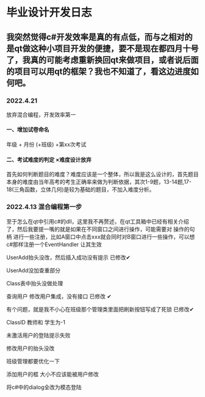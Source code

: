 # 毕业设计开发日志

## 我突然觉得c#开发效率是真的有点低，而与之相对的是qt做这种小项目开发的便捷，要不是现在都四月十号了，我真的可能考虑重新换回qt来做项目，或者说后面的项目可以用qt的框架？我也不知道了，看这边进度如何吧。

### 2022.4.21

放弃混合编程，开发效率第一

#### 一、增加试卷命名

年级 + 月份 (+班级) +第xx次考试

#### 二、考试难度的判定 ×难度设计放弃

首先如何判断题目的难度？难度应该是一个整体，所以我是这么设计的，首先题目本身的难度由当年高考的考生正确率来做为判断依据，其次1-9题，13-14题,17-18(三角函数，立体几何)是较为基础的题目，不加入难度分析。

### 2022.4.13 混合编程第一步

至于怎么在qt中引用c#的dll，这里我不再赘述，在qt工具箱中已经有相关介绍了，然后我要提一嘴的就是如果在不同窗口之间进行操作，可能需要对 操作的句柄 进行一些注册，比如A窗口中点击xxx就会同时对B窗口进行一些操作，可以想c#那样注册一个EventHandler 让其生效

UserAdd抬头没改，然后插入成功没有提示 已修改✔

UserAdd没加查重部分

Class表中抬头没做处理 

查询用户 修改用户集成，没有接口  已修改 ✔

有个问题，就是我不小心在班级那个管理类里面把刷新按钮写成了死锁  已修改✔

ClassID 教师和 学生为-1

未激活用户的登陆提示失败

修改用户的抬头没改

班级管理都要优化一下

添加用户的框 大小不应该能被用户修改

将c#中的dialog全改为模态登陆
